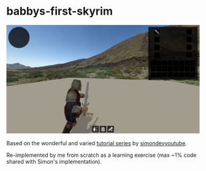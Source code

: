 # babbys-first-skyrim
![Screenshot](./screenshot.png)

Based on the wonderful and varied [tutorial series](https://www.youtube.com/channel/UCEwhtpXrg5MmwlH04ANpL8A/videos) by 
[simondevyoutube](https://github.com/simondevyoutube).

Re-implemented by me from scratch as a learning exercise (max ~1% code shared with Simon's implementation).
